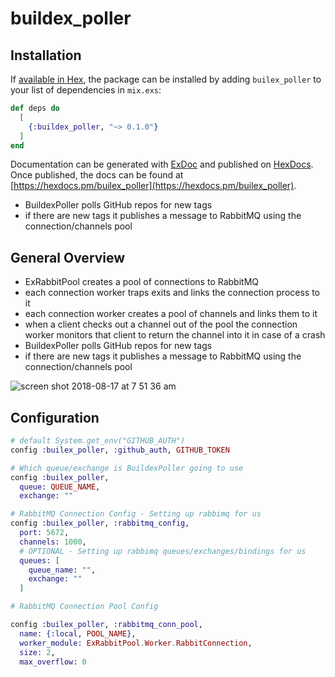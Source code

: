 # buildex_poller

## Installation

If [available in Hex](https://hex.pm/docs/publish), the package can be installed
by adding `builex_poller` to your list of dependencies in `mix.exs`:

```elixir
def deps do
  [
    {:buildex_poller, "~> 0.1.0"}
  ]
end
```

Documentation can be generated with [ExDoc](https://github.com/elixir-lang/ex_doc)
and published on [HexDocs](https://hexdocs.pm). Once published, the docs can
be found at [https://hexdocs.pm/builex_poller](https://hexdocs.pm/builex_poller).

- BuildexPoller polls GitHub repos for new tags
- if there are new tags it publishes a message to RabbitMQ using the connection/channels pool

## General Overview

- ExRabbitPool creates a pool of connections to RabbitMQ
- each connection worker traps exits and links the connection process to it
- each connection worker creates a pool of channels and links them to it
- when a client checks out a channel out of the pool the connection worker monitors that client to return the channel into it in case of a crash
- BuildexPoller polls GitHub repos for new tags
- if there are new tags it publishes a message to RabbitMQ using the connection/channels pool

![screen shot 2018-08-17 at 7 51 36 am](https://user-images.githubusercontent.com/1157892/44267068-71e83100-a1f2-11e8-8d73-2bc7a1914733.png)

## Configuration

```ex
# default System.get_env("GITHUB_AUTH")
config :builex_poller, :github_auth, GITHUB_TOKEN

# Which queue/exchange is BuildexPoller going to use
config :builex_poller,
  queue: QUEUE_NAME,
  exchange: ""

# RabbitMQ Connection Config - Setting up rabbimq for us
config :builex_poller, :rabbitmq_config,
  port: 5672,
  channels: 1000,
  # OPTIONAL - Setting up rabbimq queues/exchanges/bindings for us
  queues: [
    queue_name: "",
    exchange: ""
  ]

# RabbitMQ Connection Pool Config

config :builex_poller, :rabbitmq_conn_pool,
  name: {:local, POOL_NAME},
  worker_module: ExRabbitPool.Worker.RabbitConnection,
  size: 2,
  max_overflow: 0
```
